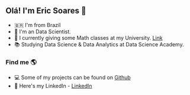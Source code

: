 ## Olá! I'm Eric Soares 👋

- 🇧🇷 I'm from Brazil
- 🔭 I'm an Data Scientist.
- 👯 I currently giving some Math classes at my University. [Link](https://github.com/soareseric/math)  
- 📚 Studying Data Science & Data Analytics at Data Science Academy.

### Find me 🌎

- 💻 Some of my projects can be found on [Github](https://github.com/soareseric)
- 💼 Here's my LinkedIn - [LinkedIn](https://www.linkedin.com/in/eric-soares-maciel/)
